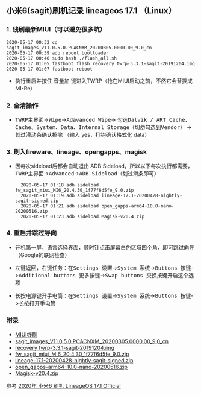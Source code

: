 ## 小米6(sagit)刷机记录 lineageos 17.1 （Linux）

### 1. 线刷最新MIUI（可以避免很多坑）
    2020-05-17 00:32 cd sagit_images_V11.0.5.0.PCACNXM_20200305.0000.00_9.0_cn
    2020-05-17 00:39 adb reboot bootloader
    2020-05-17 00:40 sudo bash ./flash_all.sh
    2020-05-17 01:05 fastboot flash recovery twrp-3.3.1-sagit-20191204.img
    2020-05-17 01:07 fastboot reboot
- 执行重启并按住 <kbd>音量加</kbd> 键进入TWRP（抢在MIUI启动之前，不然它会替换成MI-Re）

### 2. 全清操作
- <kbd>TWRP主界面</kbd>-><kbd>Wipe</kbd>-><kbd>Adavanced Wipe</kbd>-> 勾选<kbd>Dalvik / ART Cache</kbd>、<kbd>Cache</kbd>、<kbd>System</kbd>、<kbd>Data</kbd>、<kbd>Internal Storage</kbd>（切勿勾选到<kbd>Vendor</kbd>） -> 划过滑动条确认擦除
    （输入 yes，打钩确认格式化 data）

### 3. 刷入fireware、lineage、opengapps、magisk
- 因每次sideload后都会自动退出 ADB Sideload，所以以下每次执行都需要，<kbd>TWRP主界面</kbd>-><kbd>Advanced</kbd>-><kbd>ADB Sideload</kbd>（划过滑条即可）

        2020-05-17 01:18 adb sideload fw_sagit_miui_MI6_20.4.30_1f77f6d5fe_9.0.zip
        2020-05-17 01:19 adb sideload lineage-17.1-20200428-nightly-sagit-signed.zip
        2020-05-17 01:21 adb sideload open_gapps-arm64-10.0-nano-20200516.zip
        2020-05-17 01:23 adb sideload Magisk-v20.4.zip

### 4. 重启并跳过导向
- 开机第一屏，语言选择界面，顺时针点击屏幕白色区域四个角，即可跳过向导（Google的联网检查）
    
- 左键返回，右键任务：在<kbd>Settings 设置</kbd>-><kbd>System 系统</kbd>-><kbd>Buttons 按键</kbd>-><kbd>Additional buttons 更多按键</kbd>-><kbd>Swap buttons 交换按键</kbd>开启这个选项

- 长按电源键开手电筒：在<kbd>Settings 设置</kbd>-><kbd>System 系统</kbd>-><kbd>Buttons 按键</kbd>-><kbd>长按打开手电筒</kbd>

### 附录

- [MIUI线刷](https://www.miui.com/shuaji-393.html)
- [sagit_images_V11.0.5.0.PCACNXM_20200305.0000.00_9.0_cn](https://update.miui.com/updates/v1/fullromdownload.php?d=sagit&b=F&r=cn&n=)
- [recovery twrp-3.3.1-sagit-20191204.img](https://github.com/xiaomi-msm8998/twrp_device_xiaomi_sagit/releases)
- [fw_sagit_miui_MI6_20.4.30_1f77f6d5fe_9.0.zip](https://github.com/XiaomiFirmwareUpdater/firmware_xiaomi_sagit/releases/)
- [lineage-17.1-20200428-nightly-sagit-signed.zip](https://download.lineageos.org/sagit)
- [open_gapps-arm64-10.0-nano-20200516.zip](https://opengapps.org/)
- [Magisk-v20.4.zip](https://github.com/topjohnwu/Magisk/releases)



参考 [2020年 小米6 刷机 LineageOS 17.1 Official](https://ericclose.github.io/Install-LineageOS-on-sagit.html)
